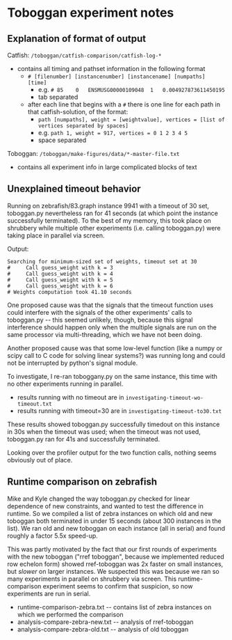 # Toboggan experiment notes


## Explanation of format of output

Catfish:  `/toboggan/catfish-comparison/catfish-log-*`

* contains all timing and pathset information in the following format
  * `# [filenumber] [instancenumber] [instancename] [numpaths] [time]`
    * e.g. `# 85	0	ENSMUSG00000109048	1	0.004927873611450195`
    * tab separated
  * after each line that begins with a `#` there is one line for each path in that catfish-solution, of the format:
    * `path [numpaths], weight = [weightvalue], vertices = [list of vertices separated by spaces]`
    * e.g. `path 1, weight = 917, vertices = 0 1 2 3 4 5`
    * space separated


Toboggan:  `/toboggan/make-figures/data/*-master-file.txt`

* contains all experiment info in large complicated blocks of text

## Unexplained timeout behavior

Running on zebrafish/83.graph instance 9941 with a timeout of 30 set, toboggan.py nevertheless ran for 41 seconds (at which point the instance successfully terminated). To the best of my memory, this took place on shrubbery while multiple other experiments (i.e. calling toboggan.py) were taking place in parallel via screen.

Output:
```
Searching for minimum-sized set of weights, timeout set at 30
#     Call guess_weight with k = 3
#     Call guess_weight with k = 4
#     Call guess_weight with k = 5
#     Call guess_weight with k = 6
# Weights computation took 41.10 seconds
```

One proposed cause was that the signals that the timeout function uses could interfere with the signals of the other experiments' calls to toboggan.py -- this seemed unlikely, though, because this signal interference should happen only when the multiple signals are run on the same processor via multi-threading, which we have not been doing.

Another proposed cause was that some low-level function (like a numpy or scipy call to C code for solving linear systems?) was running long and could not be interrupted by python's signal module.

To investigate, I re-ran toboggany.py on the same instance, this time with no other experiments running in parallel.

* results running with no timeout are in `investigating-timeout-wo-timeout.txt`
* results running with timeout=30 are in `investigating-timeout-to30.txt`

These results showed toboggan.py successfully timedout on this instance in 30s when the timeout was used; when the timeout was not used, toboggan.py ran for 41s and successfully terminated.

Looking over the profiler output for the two function calls, nothing seems obviously out of place.


##  Runtime comparison on zebrafish

Mike and Kyle changed the way toboggan.py checked for linear dependence of new constraints, and wanted to test the difference in runtime. So we compiled a list of zebra instances on which old and new toboggan both terminated in under 15 seconds (about 300 instances in the list). We ran old and new toboggan on each instance (all in serial) and found roughly a factor 5.5x speed-up.

This was partly motivated by the fact that our first rounds of experiments with the new toboggan ("rref toboggan", because we implemented reduced row echelon form) showed rref-toboggan was 2x faster on small instances, but *slower* on larger instances. We suspected this was because we ran so many experiments in parallel on shrubbery via screen. This runtime-comparison experiment seems to confirm that suspicion, so now experiments are run in serial.

* runtime-comparison-zebra.txt -- contains list of zebra instances on which we performed the comparison
* analysis-compare-zebra-new.txt -- analysis of rref-toboggan
* analysis-compare-zebra-old.txt -- analysis of old toboggan
